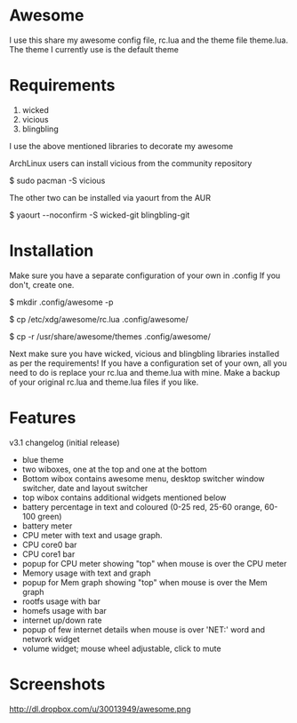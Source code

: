 Awesome
=======

I use this share my awesome config file, rc.lua and the theme file theme.lua. 
The theme I currently use is the default theme

Requirements
============

1. wicked
2. vicious
3. blingbling

I use the above mentioned libraries to decorate my awesome

ArchLinux users can install vicious from the community repository

$ sudo pacman -S vicious

The other two can be installed via yaourt from the AUR

$ yaourt --noconfirm -S wicked-git blingbling-git


Installation
============

Make sure you have a separate configuration of your own in .config
If you don't, create one.

$ mkdir .config/awesome -p

$ cp /etc/xdg/awesome/rc.lua .config/awesome/

$ cp -r /usr/share/awesome/themes .config/awesome/


Next make sure you have wicked, vicious and blingbling libraries installed as per the requirements!
If you have a configuration set of your own, all you need to do is replace your rc.lua and theme.lua with mine. Make a backup of your original rc.lua and theme.lua files if you like.


Features
========

v3.1 changelog (initial release)
+ blue theme
+ two wiboxes, one at the top and one at the bottom
+ Bottom wibox contains awesome menu, desktop switcher window switcher, date and layout switcher
+ top wibox contains additional widgets mentioned below
+ battery percentage in text and coloured (0-25 red, 25-60 orange, 60-100 green)
+ battery meter
+ CPU meter with text and usage graph.
+ CPU core0 bar
+ CPU core1 bar
+ popup for CPU meter showing "top" when mouse is over the CPU meter
+ Memory usage with text and graph
+ popup for Mem graph showing "top" when mouse is over the Mem graph
+ rootfs usage with bar
+ homefs usage with bar
+ internet up/down rate
+ popup of few internet details when mouse is over 'NET:' word and network widget
+ volume widget; mouse wheel adjustable, click to mute

Screenshots
===========

http://dl.dropbox.com/u/30013949/awesome.png
